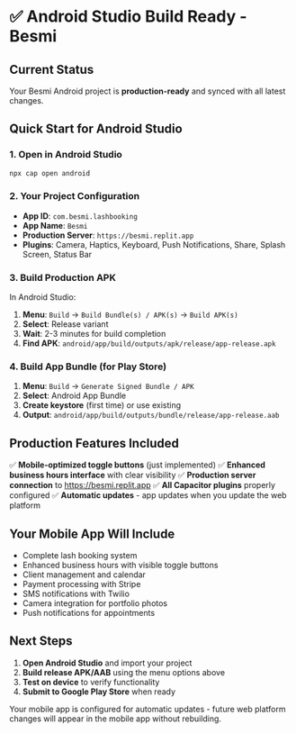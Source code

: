 # ✅ Android Studio Build Ready - Besmi

## Current Status
Your Besmi Android project is **production-ready** and synced with all latest changes.

## Quick Start for Android Studio

### 1. Open in Android Studio
```bash
npx cap open android
```

### 2. Your Project Configuration
- **App ID**: `com.besmi.lashbooking`
- **App Name**: `Besmi`
- **Production Server**: `https://besmi.replit.app`
- **Plugins**: Camera, Haptics, Keyboard, Push Notifications, Share, Splash Screen, Status Bar

### 3. Build Production APK
In Android Studio:
1. **Menu**: `Build` → `Build Bundle(s) / APK(s)` → `Build APK(s)`
2. **Select**: Release variant
3. **Wait**: 2-3 minutes for build completion
4. **Find APK**: `android/app/build/outputs/apk/release/app-release.apk`

### 4. Build App Bundle (for Play Store)
1. **Menu**: `Build` → `Generate Signed Bundle / APK`
2. **Select**: Android App Bundle
3. **Create keystore** (first time) or use existing
4. **Output**: `android/app/build/outputs/bundle/release/app-release.aab`

## Production Features Included
✅ **Mobile-optimized toggle buttons** (just implemented)
✅ **Enhanced business hours interface** with clear visibility
✅ **Production server connection** to https://besmi.replit.app
✅ **All Capacitor plugins** properly configured
✅ **Automatic updates** - app updates when you update the web platform

## Your Mobile App Will Include
- Complete lash booking system
- Enhanced business hours with visible toggle buttons
- Client management and calendar
- Payment processing with Stripe
- SMS notifications with Twilio
- Camera integration for portfolio photos
- Push notifications for appointments

## Next Steps
1. **Open Android Studio** and import your project
2. **Build release APK/AAB** using the menu options above
3. **Test on device** to verify functionality
4. **Submit to Google Play Store** when ready

Your mobile app is configured for automatic updates - future web platform changes will appear in the mobile app without rebuilding.